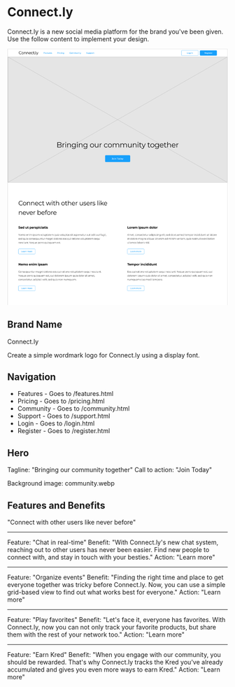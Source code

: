# Connect.ly

Connect.ly is a new social media platform for the brand you've been given. Use the follow content to implement your design.

![Wireframe of Connect.ly](wireframe.png)

## Brand Name

Connect.ly

Create a simple wordmark logo for Connect.ly using a display font.

## Navigation

* Features - Goes to /features.html
* Pricing - Goes to /pricing.html
* Community - Goes to /community.html
* Support - Goes to /support.html
* Login - Goes to /login.html
* Register - Goes to /register.html

## Hero

Tagline: "Bringing our community together"
Call to action: "Join Today"

Background image: community.webp

## Features and Benefits

"Connect with other users like never before"

---

Feature: "Chat in real-time"
Benefit: "With Connect.ly's new chat system, reaching out to other users has never been easier. Find new people to connect with, and stay in touch with your besties."
Action: "Learn more"

---

Feature: "Organize events"
Benefit: "Finding the right time and place to get everyone together was tricky before Connect.ly. Now, you can use a simple grid-based view to find out what works best for everyone."
Action: "Learn more"

---

Feature: "Play favorites"
Benefit: "Let's face it, everyone has favorites. With Connect.ly, now you can not only track your favorite products, but share them with the rest of your network too."
Action: "Learn more"

---

Feature: "Earn Kred"
Benefit: "When you engage with our community, you should be rewarded. That's why Connect.ly tracks the Kred you've already accumulated and gives you even more ways to earn Kred."
Action: "Learn more"
